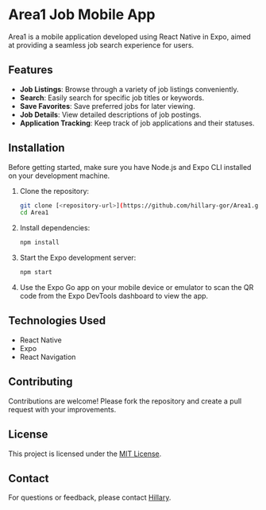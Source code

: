 # Area1 Job Mobile App

Area1 is a mobile application developed using React Native in Expo, aimed at providing a seamless job search experience for users.

## Features

- **Job Listings**: Browse through a variety of job listings conveniently.
- **Search**: Easily search for specific job titles or keywords.
- **Save Favorites**: Save preferred jobs for later viewing.
- **Job Details**: View detailed descriptions of job postings.
- **Application Tracking**: Keep track of job applications and their statuses.

## Installation

Before getting started, make sure you have Node.js and Expo CLI installed on your development machine.

1. Clone the repository:
   ```bash
   git clone [<repository-url>](https://github.com/hillary-gor/Area1.git)
   cd Area1
   ```

2. Install dependencies:
   ```bash
   npm install
   ```

3. Start the Expo development server:
   ```bash
   npm start
   ```

4. Use the Expo Go app on your mobile device or emulator to scan the QR code from the Expo DevTools dashboard to view the app.

## Technologies Used

- React Native
- Expo
- React Navigation

## Contributing

Contributions are welcome! Please fork the repository and create a pull request with your improvements.

## License

This project is licensed under the [MIT License](LICENSE).

## Contact

For questions or feedback, please contact [Hillary](mailto:info@surgeafrica.co.ke).
